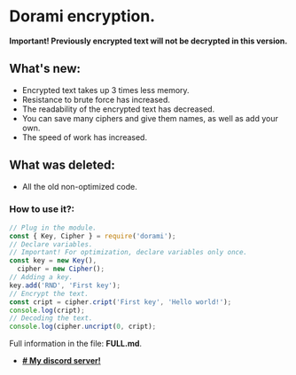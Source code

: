 # Dorami encryption.

**Important! Previously encrypted text will not be decrypted in this version.**

## What's new:
- Encrypted text takes up 3 times less memory.
- Resistance to brute force has increased.
- The readability of the encrypted text has decreased.
- You can save many ciphers and give them names, as well as add your own.
- The speed of work has increased.

## What was deleted:
- All the old non-optimized code.

### How to use it?:
```JavaScript
// Plug in the module.
const { Key, Cipher } = require('dorami');
// Declare variables.
// Important! For optimization, declare variables only once.
const key = new Key(),
  cipher = new Cipher();
// Adding a key.
key.add('RND', 'First key');
// Encrypt the text.
const cript = cipher.cript('First key', 'Hello world!');
console.log(cript);
// Decoding the text.
console.log(cipher.uncript(0, cript);
```
Full information in the file: **FULL.md**.

- [**# My discord server!**](https://discord.gg/d4rKqZs)
